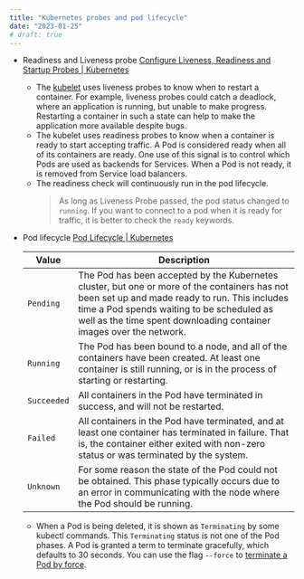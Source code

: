 ```yaml
---
title: "Kubernetes probes and pod lifecycle"
date: "2023-01-25"
# draft: true
---
```


- Readiness and Liveness probe
  [Configure Liveness, Readiness and Startup Probes | Kubernetes](https://kubernetes.io/docs/tasks/configure-pod-container/configure-liveness-readiness-startup-probes/#before-you-begin)
	- The [kubelet](https://kubernetes.io/docs/reference/command-line-tools-reference/kubelet/) uses liveness probes to know when to restart a container. For example, liveness probes could catch a deadlock, where an application is running, but unable to make progress. Restarting a container in such a state can help to make the application more available despite bugs.
	- The kubelet uses readiness probes to know when a container is ready to start accepting traffic. A Pod is considered ready when all of its containers are ready. One use of this signal is to control which Pods are used as backends for Services. When a Pod is not ready, it is removed from Service load balancers.
	- The readiness check will continuously run in the pod lifecycle.
	  > As long as Liveness Probe passed, the pod status changed to `running`. If you want to connect to a pod when it is ready for traffic, it is better to check the `ready` keywords.
- Pod lifecycle [Pod Lifecycle | Kubernetes](https://kubernetes.io/docs/concepts/workloads/pods/pod-lifecycle/)
  
  | Value | Description |
  |---|---|
  | `Pending` | The Pod has been accepted by the Kubernetes cluster, but one or more of the containers has not been set up and made ready to run. This includes time a Pod spends waiting to be scheduled as well as the time spent downloading container images over the network. |
  | `Running` | The Pod has been bound to a node, and all of the containers have been created. At least one container is still running, or is in the process of starting or restarting. |
  | `Succeeded` | All containers in the Pod have terminated in success, and will not be restarted. |
  | `Failed` | All containers in the Pod have terminated, and at least one container has terminated in failure. That is, the container either exited with non-zero status or was terminated by the system. |
  | `Unknown` | For some reason the state of the Pod could not be obtained. This phase typically occurs due to an error in communicating with the node where the Pod should be running. |
	- When a Pod is being deleted, it is shown as `Terminating` by some kubectl commands. This `Terminating` status is not one of the Pod phases. A Pod is granted a term to terminate gracefully, which defaults to 30 seconds. You can use the flag `--force` to [terminate a Pod by force](https://kubernetes.io/docs/concepts/workloads/pods/pod-lifecycle/#pod-termination-forced).
<!-- ## Introduction -->

<!-- This is **bold** text, and this is *emphasized* text.

Visit the [Hugo](https://gohugo.io) website! -->

